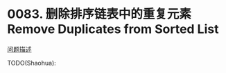 # 0083. 删除排序链表中的重复元素 Remove Duplicates from Sorted List

[问题描述](https://leetcode.com/problems/remove-duplicates-from-sorted-list)

TODO(Shaohua):
